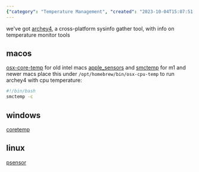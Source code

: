 ```yaml
---
{"category": "Temperature Management", "created": "2023-10-04T15:07:51.646Z", "date": "2023-10-04 15:07:51", "description": "This article discusses various tools for monitoring CPU and GPU temperatures across different platforms. The tools mentioned include Archey4, Osx-core-temp, Apple_sensors, Smctemp, Coretemp, and Psensor.", "modified": "2023-10-04T15:15:06.019Z", "tags": ["cpu", "gpu", "temperature monitoring", "tools", "archey4", "osx-core-temp", "apple_sensors"], "title": "cpu/gpu temperature monitor"}
---
```

we've got [archey4](https://github.com/HorlogeSkynet/archey4), a cross-platform sysinfo gather tool, with info on temperature monitor tools
## macos
[osx-core-temp](https://github.com/lavoiesl/osx-cpu-temp) for old intel macs
[apple_sensors](https://github.com/fermion-star/apple_sensors/) and [smctemp](https://github.com/narugit/smctemp) for m1 and newer macs
place this under `/opt/homebrew/bin/osx-cpu-temp` to run archey4 with cpu temperature:
```bash
#!/bin/bash
smctemp -c
```
## windows
[coretemp](https://www.alcpu.com/CoreTemp/)
## linux
[psensor](https://github.com/chinf/psensor)